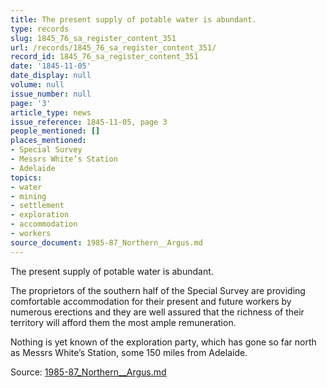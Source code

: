```yaml
---
title: The present supply of potable water is abundant.
type: records
slug: 1845_76_sa_register_content_351
url: /records/1845_76_sa_register_content_351/
record_id: 1845_76_sa_register_content_351
date: '1845-11-05'
date_display: null
volume: null
issue_number: null
page: '3'
article_type: news
issue_reference: 1845-11-05, page 3
people_mentioned: []
places_mentioned:
- Special Survey
- Messrs White’s Station
- Adelaide
topics:
- water
- mining
- settlement
- exploration
- accommodation
- workers
source_document: 1985-87_Northern__Argus.md
---
```


The present supply of potable water is abundant.

The proprietors of the southern half of the Special Survey are providing comfortable accommodation for their present and future workers by numerous erections and they are well assured that the richness of their territory will afford them the most ample remuneration.

Nothing is yet known of the exploration party, which has gone so far north as Messrs White’s Station, some 150 miles from Adelaide.

Source: [1985-87_Northern__Argus.md](/downloads/markdown/1985-87_Northern__Argus.md)
